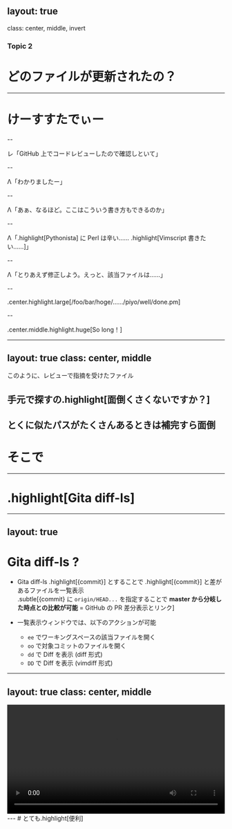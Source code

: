 layout: true
---
class: center, middle, invert
### Topic 2
# どのファイルが更新されたの？
---
# けーすすたでぃー

--

レ「GitHub 上でコードレビューしたので確認しといて」

--

&Lambda;「わかりましたー」

--

&Lambda;「あぁ、なるほど。ここはこういう書き方もできるのか」

--

&Lambda;「.highlight[Pythonista] に Perl は辛い…… .highlight[Vimscript 書きたい……]」

--

&Lambda;「とりあえず修正しよう。えっと、該当ファイルは……」

--

.center.highlight.large[/foo/bar/hoge/……/piyo/well/done.pm]

--

.center.middle.highlight.huge[So long！]

---
layout: true
class: center, middle
---
このように、レビューで指摘を受けたファイル
## 手元で探すの.highlight[面倒くさくないですか？]
とくに似たパスがたくさんあるときは補完すら面倒
---
# そこで
---
# .highlight[Gita diff-ls]
---
layout: true
---
# Gita diff-ls ?

- Gita diff-ls .highlight[{commit}] とすることで .highlight[{commit}] と差があるファイルを一覧表示<br>
  .subtle[{commit} に `origin/HEAD...` を指定することで **master から分岐した時点との比較が可能** = GitHub の PR 差分表示とリンク]

- 一覧表示ウィンドウでは、以下のアクションが可能

  - `ee` でワーキングスペースの該当ファイルを開く
  - `oo` で対象コミットのファイルを開く
  - `dd` で Diff を表示 (diff 形式)
  - `DD` で Diff を表示 (vimdiff 形式)
---
layout: true
class: center, middle
---
<video controls style="width: 100%">
  <source src="img/gita_diff-ls.webm">
</video>
---
# とても.highlight[便利]
